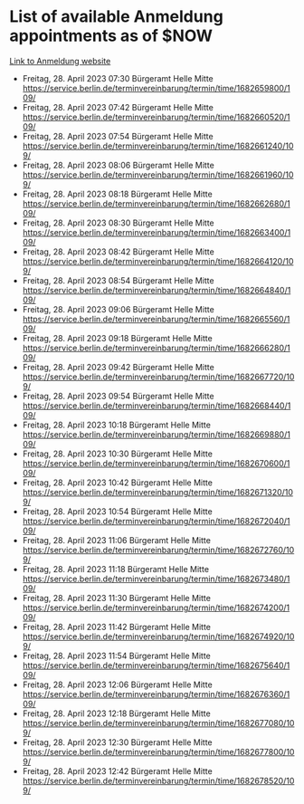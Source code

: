 # List of available Anmeldung appointments as of $NOW
[Link to Anmeldung website](https://service.berlin.de/terminvereinbarung/termin/tag.php?termin=1&anliegen[]=120686&dienstleisterlist=122210,122217,327316,122219,327312,122227,327314,122231,327346,122243,327348,122254,122252,329742,122260,329745,122262,329748,122271,327278,122273,327274,122277,327276,330436,122280,327294,122282,327290,122284,327292,122291,327270,122285,327266,122286,327264,122296,327268,150230,329760,122297,327286,122294,327284,122312,329763,122314,329775,122304,327330,122311,327334,122309,327332,317869,122281,327352,122279,329772,122283,122276,327324,122274,327326,122267,329766,122246,327318,122251,327320,122257,327322,122208,327298,122226,327300&herkunft=http%3A%2F%2Fservice.berlin.de%2Fdienstleistung%2F120686%2F)
- Freitag, 28. April 2023 07:30 Bürgeramt Helle Mitte https://service.berlin.de/terminvereinbarung/termin/time/1682659800/109/
- Freitag, 28. April 2023 07:42 Bürgeramt Helle Mitte https://service.berlin.de/terminvereinbarung/termin/time/1682660520/109/
- Freitag, 28. April 2023 07:54 Bürgeramt Helle Mitte https://service.berlin.de/terminvereinbarung/termin/time/1682661240/109/
- Freitag, 28. April 2023 08:06 Bürgeramt Helle Mitte https://service.berlin.de/terminvereinbarung/termin/time/1682661960/109/
- Freitag, 28. April 2023 08:18 Bürgeramt Helle Mitte https://service.berlin.de/terminvereinbarung/termin/time/1682662680/109/
- Freitag, 28. April 2023 08:30 Bürgeramt Helle Mitte https://service.berlin.de/terminvereinbarung/termin/time/1682663400/109/
- Freitag, 28. April 2023 08:42 Bürgeramt Helle Mitte https://service.berlin.de/terminvereinbarung/termin/time/1682664120/109/
- Freitag, 28. April 2023 08:54 Bürgeramt Helle Mitte https://service.berlin.de/terminvereinbarung/termin/time/1682664840/109/
- Freitag, 28. April 2023 09:06 Bürgeramt Helle Mitte https://service.berlin.de/terminvereinbarung/termin/time/1682665560/109/
- Freitag, 28. April 2023 09:18 Bürgeramt Helle Mitte https://service.berlin.de/terminvereinbarung/termin/time/1682666280/109/
- Freitag, 28. April 2023 09:42 Bürgeramt Helle Mitte https://service.berlin.de/terminvereinbarung/termin/time/1682667720/109/
- Freitag, 28. April 2023 09:54 Bürgeramt Helle Mitte https://service.berlin.de/terminvereinbarung/termin/time/1682668440/109/
- Freitag, 28. April 2023 10:18 Bürgeramt Helle Mitte https://service.berlin.de/terminvereinbarung/termin/time/1682669880/109/
- Freitag, 28. April 2023 10:30 Bürgeramt Helle Mitte https://service.berlin.de/terminvereinbarung/termin/time/1682670600/109/
- Freitag, 28. April 2023 10:42 Bürgeramt Helle Mitte https://service.berlin.de/terminvereinbarung/termin/time/1682671320/109/
- Freitag, 28. April 2023 10:54 Bürgeramt Helle Mitte https://service.berlin.de/terminvereinbarung/termin/time/1682672040/109/
- Freitag, 28. April 2023 11:06 Bürgeramt Helle Mitte https://service.berlin.de/terminvereinbarung/termin/time/1682672760/109/
- Freitag, 28. April 2023 11:18 Bürgeramt Helle Mitte https://service.berlin.de/terminvereinbarung/termin/time/1682673480/109/
- Freitag, 28. April 2023 11:30 Bürgeramt Helle Mitte https://service.berlin.de/terminvereinbarung/termin/time/1682674200/109/
- Freitag, 28. April 2023 11:42 Bürgeramt Helle Mitte https://service.berlin.de/terminvereinbarung/termin/time/1682674920/109/
- Freitag, 28. April 2023 11:54 Bürgeramt Helle Mitte https://service.berlin.de/terminvereinbarung/termin/time/1682675640/109/
- Freitag, 28. April 2023 12:06 Bürgeramt Helle Mitte https://service.berlin.de/terminvereinbarung/termin/time/1682676360/109/
- Freitag, 28. April 2023 12:18 Bürgeramt Helle Mitte https://service.berlin.de/terminvereinbarung/termin/time/1682677080/109/
- Freitag, 28. April 2023 12:30 Bürgeramt Helle Mitte https://service.berlin.de/terminvereinbarung/termin/time/1682677800/109/
- Freitag, 28. April 2023 12:42 Bürgeramt Helle Mitte https://service.berlin.de/terminvereinbarung/termin/time/1682678520/109/
